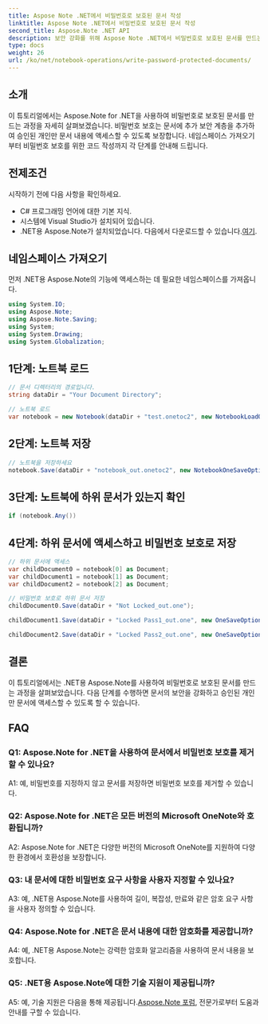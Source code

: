 ```yaml
---
title: Aspose Note .NET에서 비밀번호로 보호된 문서 작성
linktitle: Aspose Note .NET에서 비밀번호로 보호된 문서 작성
second_title: Aspose.Note .NET API
description: 보안 강화를 위해 Aspose Note .NET에서 비밀번호로 보호된 문서를 만드는 방법을 알아보세요. 단계별 튜토리얼이 포함되어 있습니다.
type: docs
weight: 26
url: /ko/net/notebook-operations/write-password-protected-documents/
---
```

## 소개

이 튜토리얼에서는 Aspose.Note for .NET을 사용하여 비밀번호로 보호된 문서를 만드는 과정을 자세히 살펴보겠습니다. 비밀번호 보호는 문서에 추가 보안 계층을 추가하여 승인된 개인만 문서 내용에 액세스할 수 있도록 보장합니다. 네임스페이스 가져오기부터 비밀번호 보호를 위한 코드 작성까지 각 단계를 안내해 드립니다.

## 전제조건

시작하기 전에 다음 사항을 확인하세요.
- C# 프로그래밍 언어에 대한 기본 지식.
- 시스템에 Visual Studio가 설치되어 있습니다.
-  .NET용 Aspose.Note가 설치되었습니다. 다음에서 다운로드할 수 있습니다.[여기](https://releases.aspose.com/note/net/).

## 네임스페이스 가져오기

먼저 .NET용 Aspose.Note의 기능에 액세스하는 데 필요한 네임스페이스를 가져옵니다.

```csharp
using System.IO;
using Aspose.Note;
using Aspose.Note.Saving;
using System;
using System.Drawing;
using System.Globalization;
```

## 1단계: 노트북 로드
```csharp
// 문서 디렉터리의 경로입니다.
string dataDir = "Your Document Directory";

// 노트북 로드
var notebook = new Notebook(dataDir + "test.onetoc2", new NotebookLoadOptions() { DeferredLoading = false });
```

## 2단계: 노트북 저장
```csharp
// 노트북을 저장하세요
notebook.Save(dataDir + "notebook_out.onetoc2", new NotebookOneSaveOptions() { DeferredSaving = true});
```

## 3단계: 노트북에 하위 문서가 있는지 확인
```csharp
if (notebook.Any())
```

## 4단계: 하위 문서에 액세스하고 비밀번호 보호로 저장
```csharp
// 하위 문서에 액세스
var childDocument0 = notebook[0] as Document;
var childDocument1 = notebook[1] as Document;
var childDocument2 = notebook[2] as Document;

// 비밀번호 보호로 하위 문서 저장
childDocument0.Save(dataDir + "Not Locked_out.one");

childDocument1.Save(dataDir + "Locked Pass1_out.one", new OneSaveOptions() { DocumentPassword = "pass" });

childDocument2.Save(dataDir + "Locked Pass2_out.one", new OneSaveOptions() { DocumentPassword = "pass2" });
```

## 결론
이 튜토리얼에서는 .NET용 Aspose.Note를 사용하여 비밀번호로 보호된 문서를 만드는 과정을 살펴보았습니다. 다음 단계를 수행하면 문서의 보안을 강화하고 승인된 개인만 문서에 액세스할 수 있도록 할 수 있습니다.

## FAQ

### Q1: Aspose.Note for .NET을 사용하여 문서에서 비밀번호 보호를 제거할 수 있나요?

A1: 예, 비밀번호를 지정하지 않고 문서를 저장하면 비밀번호 보호를 제거할 수 있습니다.

### Q2: Aspose.Note for .NET은 모든 버전의 Microsoft OneNote와 호환됩니까?

A2: Aspose.Note for .NET은 다양한 버전의 Microsoft OneNote를 지원하여 다양한 환경에서 호환성을 보장합니다.

### Q3: 내 문서에 대한 비밀번호 요구 사항을 사용자 지정할 수 있나요?

A3: 예, .NET용 Aspose.Note를 사용하여 길이, 복잡성, 만료와 같은 암호 요구 사항을 사용자 정의할 수 있습니다.

### Q4: Aspose.Note for .NET은 문서 내용에 대한 암호화를 제공합니까?

A4: 예, .NET용 Aspose.Note는 강력한 암호화 알고리즘을 사용하여 문서 내용을 보호합니다.

### Q5: .NET용 Aspose.Note에 대한 기술 지원이 제공됩니까?

 A5: 예, 기술 지원은 다음을 통해 제공됩니다.[Aspose.Note 포럼](https://forum.aspose.com/c/note/28), 전문가로부터 도움과 안내를 구할 수 있습니다.